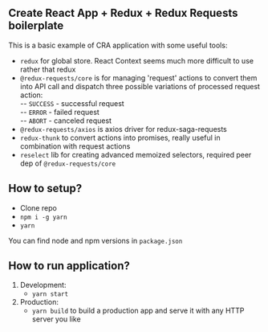 ## Create React App + Redux + Redux Requests boilerplate
This is a basic example of CRA application with some useful tools:

- `redux` for global store. React Context seems much more difficult to use rather that redux
- `@redux-requests/core` is for managing 'request' actions to convert them into API call and dispatch three possible
  variations of processed request action: <br/>
  -- `SUCCESS` - successful request <br/>
  -- `ERROR` - failed request <br/>
  -- `ABORT` - canceled request
- `@redux-requests/axios` is axios driver for redux-saga-requests
- `redux-thunk` to convert actions into promises, really useful in combination with request actions
- `reselect` lib for creating advanced memoized selectors, required peer dep of `@redux-requests/core`

## How to setup?

- Clone repo
- `npm i -g yarn`
- `yarn`

You can find node and npm versions in `package.json`

## How to run application?

1. Development:
    - `yarn start`
2. Production:
    - `yarn build` to build a production app and serve it with any HTTP server you like
